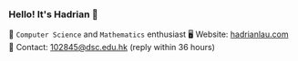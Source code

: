 ### Hello! It's Hadrian 👋
🧠 ```Computer Science``` and ```Mathematics``` enthusiast
🖥️ Website: [hadrianlau.com](https://hadrianlau.com)
📨 Contact: [102845@dsc.edu.hk](mailto:102845@dsc.edu.hk) (reply within 36 hours)
